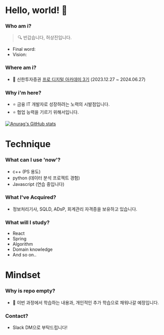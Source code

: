 # Hello, world! 👋

### Who am i?

> 🔍 반갑습니다, 허상진입니다.
* Final word:
* Vision:

### Where am i?

* 🌱 신한투자증권 <a href="https://prodigitalacademy.oopy.io/">프로 디지털 아카데미 3기</a> (2023.12.27 ~ 2024.06.27)

### Why i'm here?

* ⭐ 금융 IT 개발자로 성장하려는 노력의 시발점입니다.
* ⭐ 협업 능력을 기르기 위해서입니다.

[![Anurag's GitHub stats](https://github-readme-stats.vercel.app/api?username=bookeers)](https://github.com/anuraghazra/github-readme-stats)

# Technique

### What can I use 'now'?

* c++ (PS 용도) 
* python (데이터 분석 프로젝트 경험) 
* Javascript (연습 중입니다)


### What I've Acquired?

* 정보처리기사, SQLD, ADsP, 회계관리 자격증을 보유하고 있습니다.


### What will I study?

* React 
* Spring
* Algorithm
* Domain knowledge
* And so on..

# Mindset

### Why is repo empty?

* 💭 이번 과정에서 학습하는 내용과, 개인적인 추가 학습으로 채워나갈 예정입니다.

### Contact?

* Slack DM으로 부탁드립니다!
